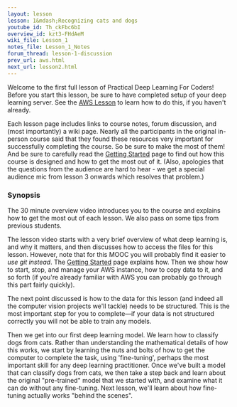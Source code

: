 ```yaml
---
layout: lesson
lesson: 1&mdash;Recognizing cats and dogs
youtube_id: Th_ckFbc6bI
overview_id: kzt3-FHdAeM
wiki_file: Lesson_1
notes_file: Lesson_1_Notes
forum_thread: lesson-1-discussion
prev_url: aws.html
next_url: lesson2.html
---
```

Welcome to the first full lesson of Practical Deep Learning For Coders! Before you start this lesson, be sure to have completed setup of your deep learning server. See the [AWS Lesson](aws.html) to learn how to do this, if you haven't already.

Each lesson page includes links to course notes, forum discussion, and (most importantly) a wiki page. Nearly all the participants in the original in-person course said that they found these resources very important for successfully completing the course. So be sure to make the most of them! And be sure to carefully read the [Getting Started](../start.html) page to find out how this course is designed and how to get the most out of it. (Also, apologies that the questions from the audience are hard to hear - we get a special audience mic from lesson 3 onwards which resolves that problem.)

### Synopsis

The 30 minute overview video introduces you to the course and explains how to get the most out of each lesson. We also pass on some tips from previous students.

The lesson video starts with a very brief overview of what deep learning is, and why it matters, and then discusses how to access the files for this lesson. However, note that for this MOOC you will probably find it easier to *use git instead*. The [Getting Started](../start.html) page explains how. Then we show how to start, stop, and manage your AWS instance, how to copy data to it, and so forth (if you're already familiar with AWS you can probably go through this part fairly quickly).

The next point discussed is how to the data for this lesson (and indeed all the computer vision projects we'll tackle) needs to be structured. This is the most important step for you to complete&mdash;if your data is not structured correctly you will not be able to train any models.

Then we get into our first deep learning model. We learn how to classify dogs from cats. Rather than understanding the mathematical details of how this works, we start by learning the nuts and bolts of how to get the computer to complete the task, using 'fine-tuning', perhaps the most important skill for any deep learning practitioner. Once we've built a model that can classify dogs from cats, we then take a step back and learn about the original "pre-trained" model that we started with, and examine what it can do without any fine-tuning. Next lesson, we'll learn about how fine-tuning actually works "behind the scenes".
